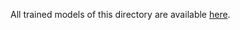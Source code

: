 All trained models of this directory are available [here](https://drive.google.com/drive/folders/1Bc6xPKfMptnwcji2FYclXKzflqQu3Ika?usp=sharing).
